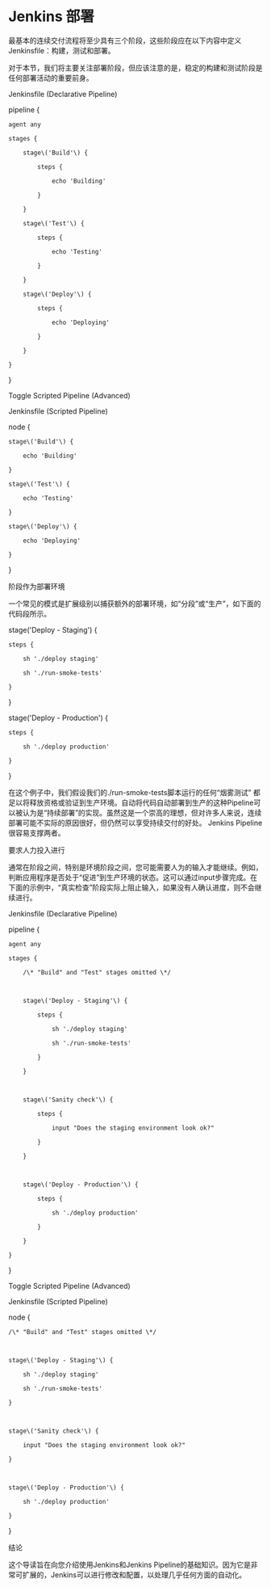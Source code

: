# Jenkins 部署

最基本的连续交付流程将至少具有三个阶段，这些阶段应在以下内容中定义Jenkinsfile：构建，测试和部署。

对于本节，我们将主要关注部署阶段，但应该注意的是，稳定的构建和测试阶段是任何部署活动的重要前身。

Jenkinsfile \(Declarative Pipeline\)

pipeline {

```
agent any

stages {

    stage\('Build'\) {

        steps {

            echo 'Building'

        }

    }

    stage\('Test'\) {

        steps {

            echo 'Testing'

        }

    }

    stage\('Deploy'\) {

        steps {

            echo 'Deploying'

        }

    }

}
```

}

Toggle Scripted Pipeline \(Advanced\)

Jenkinsfile \(Scripted Pipeline\)

node {

```
stage\('Build'\) {

    echo 'Building'

}

stage\('Test'\) {

    echo 'Testing'

}

stage\('Deploy'\) {

    echo 'Deploying'

}
```

}

阶段作为部署环境

一个常见的模式是扩展级别以捕获额外的部署环境，如“分段”或“生产”，如下面的代码段所示。

stage\('Deploy - Staging'\) {

```
steps {

    sh './deploy staging'

    sh './run-smoke-tests'

}
```

}

stage\('Deploy - Production'\) {

```
steps {

    sh './deploy production'

}
```

}

在这个例子中，我们假设我们的./run-smoke-tests脚本运行的任何“烟雾测试” 都足以将释放资格或验证到生产环境。自动将代码自动部署到生产的这种Pipeline可以被认为是“持续部署”的实现。虽然这是一个崇高的理想，但对许多人来说，连续部署可能不实际的原因很好，但仍然可以享受持续交付的好处。 Jenkins Pipeline很容易支撑两者。

要求人力投入进行

通常在阶段之间，特别是环境阶段之间，您可能需要人为的输入才能继续。例如，判断应用程序是否处于“促进”到生产环境的状态。这可以通过input步骤完成。在下面的示例中，“真实检查”阶段实际上阻止输入，如果没有人确认进度，则不会继续进行。

Jenkinsfile \(Declarative Pipeline\)

pipeline {

```
agent any

stages {

    /\* "Build" and "Test" stages omitted \*/



    stage\('Deploy - Staging'\) {

        steps {

            sh './deploy staging'

            sh './run-smoke-tests'

        }

    }



    stage\('Sanity check'\) {

        steps {

            input "Does the staging environment look ok?"

        }

    }



    stage\('Deploy - Production'\) {

        steps {

            sh './deploy production'

        }

    }

}
```

}

Toggle Scripted Pipeline \(Advanced\)

Jenkinsfile \(Scripted Pipeline\)

node {

```
/\* "Build" and "Test" stages omitted \*/



stage\('Deploy - Staging'\) {

    sh './deploy staging'

    sh './run-smoke-tests'

}



stage\('Sanity check'\) {

    input "Does the staging environment look ok?"

}



stage\('Deploy - Production'\) {

    sh './deploy production'

}
```

}

结论

这个导读旨在向您介绍使用Jenkins和Jenkins Pipeline的基础知识。因为它是非常可扩展的，Jenkins可以进行修改和配置，以处理几乎任何方面的自动化。

